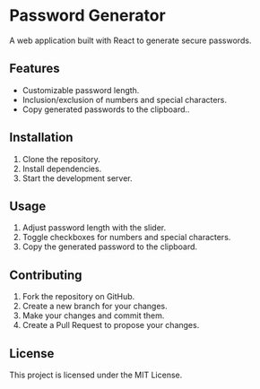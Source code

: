 # Password Generator

A web application built with React to generate secure passwords.

## Features

- Customizable password length.
- Inclusion/exclusion of numbers and special characters.
- Copy generated passwords to the clipboard..

## Installation

1. Clone the repository.
2. Install dependencies.
3. Start the development server.

## Usage

1. Adjust password length with the slider.
2. Toggle checkboxes for numbers and special characters.
3. Copy the generated password to the clipboard.

## Contributing

1. Fork the repository on GitHub.
2. Create a new branch for your changes.
3. Make your changes and commit them.
4. Create a Pull Request to propose your changes.

## License

This project is licensed under the MIT License.
